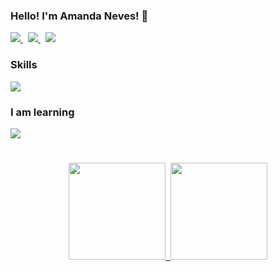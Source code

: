 ### Hello! I'm Amanda Neves! 👋 
<p>
	<a href="https://www.linkedin.com/in/amanda-neves-3b6023aa/" target="_blank">
		<img src="https://img.shields.io/badge/-LinkedIn-%230077B5?style=for-the-badge&logo=linkedin&logoColor=white">
	</a>&nbsp;
	<a href = "mailto:amandaneves.carmo@gmail.com" target="_blank">
		<img src="https://img.shields.io/badge/Gmail-D14836?style=for-the-badge&logo=gmail&logoColor=white">
	</a>&nbsp;
	<a href="https://www.instagram.com/amandaneves.carmo/" target="_blank">
		<img src="https://img.shields.io/badge/-Instagram-%23E4405F?style=for-the-badge&logo=instagram&logoColor=white">
	</a>
</p>

### Skills
<p>
  <a href="https://skillicons.dev">
    <img src="https://skillicons.dev/icons?i=git,github,gitlab,java,hibernate,php,laravel,html,css,sass,tailwind,bootstrap,pug,js,jquery,vuejs,mysql,postgres,redis,idea,maven,vscode,linux" />
  </a>
</p>

### I am learning
<p>
  <a href="https://skillicons.dev">
    <img src="https://skillicons.dev/icons?i=spring,angular,react,ts" />
  </a>
</p>

#

<div align="center">
	<a href="https://github.com/amandaneves">
	<img height="155em" src="https://github-readme-stats.vercel.app/api?username=amandaneves&show_icons=true&theme=dracula&include_all_commits=true&count_private=true&cache_seconds=7200&"/>&nbsp;
	<img height="155em" src="https://github-readme-stats.vercel.app/api/top-langs/?username=amandaneves&layout=compact&langs_count=7&theme=dracula"/>
</div>
